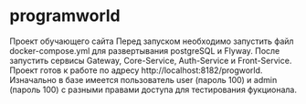 # programworld
Проект обучающего сайта 
Перед запуском необходимо запустить файл docker-compose.yml для развертывания postgreSQL и Flyway. После запустить сервисы Gateway, Core-Service, Auth-Service 
и Front-Service. Проект готов к работе по адресу http://localhost:8182/progworld. 
Изначально в базе имеется пользователь user (пароль 100) и admin (пароль 100) с разными правами доступа для тестирования фукционала.
